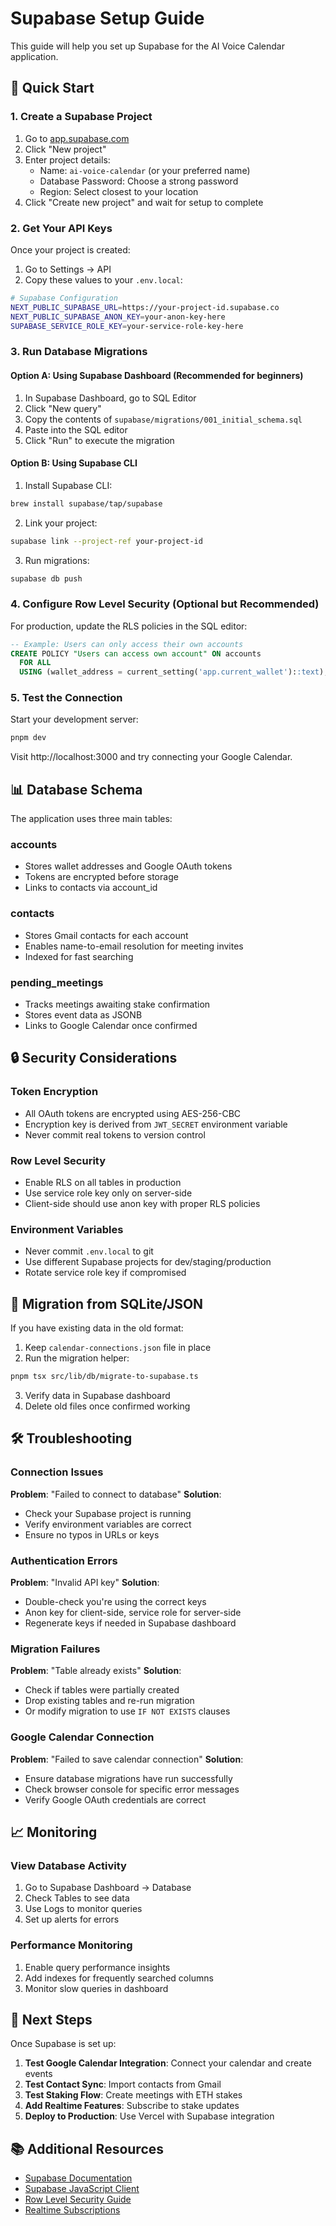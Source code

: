 # Supabase Setup Guide

This guide will help you set up Supabase for the AI Voice Calendar application.

## 🚀 Quick Start

### 1. Create a Supabase Project

1. Go to [app.supabase.com](https://app.supabase.com)
2. Click "New project"
3. Enter project details:
   - Name: `ai-voice-calendar` (or your preferred name)
   - Database Password: Choose a strong password
   - Region: Select closest to your location
4. Click "Create new project" and wait for setup to complete

### 2. Get Your API Keys

Once your project is created:

1. Go to Settings → API
2. Copy these values to your `.env.local`:

```bash
# Supabase Configuration
NEXT_PUBLIC_SUPABASE_URL=https://your-project-id.supabase.co
NEXT_PUBLIC_SUPABASE_ANON_KEY=your-anon-key-here
SUPABASE_SERVICE_ROLE_KEY=your-service-role-key-here
```

### 3. Run Database Migrations

#### Option A: Using Supabase Dashboard (Recommended for beginners)

1. In Supabase Dashboard, go to SQL Editor
2. Click "New query"
3. Copy the contents of `supabase/migrations/001_initial_schema.sql`
4. Paste into the SQL editor
5. Click "Run" to execute the migration

#### Option B: Using Supabase CLI

1. Install Supabase CLI:
```bash
brew install supabase/tap/supabase
```

2. Link your project:
```bash
supabase link --project-ref your-project-id
```

3. Run migrations:
```bash
supabase db push
```

### 4. Configure Row Level Security (Optional but Recommended)

For production, update the RLS policies in the SQL editor:

```sql
-- Example: Users can only access their own accounts
CREATE POLICY "Users can access own account" ON accounts
  FOR ALL
  USING (wallet_address = current_setting('app.current_wallet')::text);
```

### 5. Test the Connection

Start your development server:
```bash
pnpm dev
```

Visit http://localhost:3000 and try connecting your Google Calendar.

## 📊 Database Schema

The application uses three main tables:

### accounts
- Stores wallet addresses and Google OAuth tokens
- Tokens are encrypted before storage
- Links to contacts via account_id

### contacts
- Stores Gmail contacts for each account
- Enables name-to-email resolution for meeting invites
- Indexed for fast searching

### pending_meetings
- Tracks meetings awaiting stake confirmation
- Stores event data as JSONB
- Links to Google Calendar once confirmed

## 🔒 Security Considerations

### Token Encryption
- All OAuth tokens are encrypted using AES-256-CBC
- Encryption key is derived from `JWT_SECRET` environment variable
- Never commit real tokens to version control

### Row Level Security
- Enable RLS on all tables in production
- Use service role key only on server-side
- Client-side should use anon key with proper RLS policies

### Environment Variables
- Never commit `.env.local` to git
- Use different Supabase projects for dev/staging/production
- Rotate service role key if compromised

## 🔄 Migration from SQLite/JSON

If you have existing data in the old format:

1. Keep `calendar-connections.json` file in place
2. Run the migration helper:
```bash
pnpm tsx src/lib/db/migrate-to-supabase.ts
```

3. Verify data in Supabase dashboard
4. Delete old files once confirmed working

## 🛠️ Troubleshooting

### Connection Issues

**Problem**: "Failed to connect to database"
**Solution**: 
- Check your Supabase project is running
- Verify environment variables are correct
- Ensure no typos in URLs or keys

### Authentication Errors

**Problem**: "Invalid API key"
**Solution**:
- Double-check you're using the correct keys
- Anon key for client-side, service role for server-side
- Regenerate keys if needed in Supabase dashboard

### Migration Failures

**Problem**: "Table already exists"
**Solution**:
- Check if tables were partially created
- Drop existing tables and re-run migration
- Or modify migration to use `IF NOT EXISTS` clauses

### Google Calendar Connection

**Problem**: "Failed to save calendar connection"
**Solution**:
- Ensure database migrations have run successfully
- Check browser console for specific error messages
- Verify Google OAuth credentials are correct

## 📈 Monitoring

### View Database Activity

1. Go to Supabase Dashboard → Database
2. Check Tables to see data
3. Use Logs to monitor queries
4. Set up alerts for errors

### Performance Monitoring

1. Enable query performance insights
2. Add indexes for frequently searched columns
3. Monitor slow queries in dashboard

## 🎉 Next Steps

Once Supabase is set up:

1. **Test Google Calendar Integration**: Connect your calendar and create events
2. **Test Contact Sync**: Import contacts from Gmail
3. **Test Staking Flow**: Create meetings with ETH stakes
4. **Add Realtime Features**: Subscribe to stake updates
5. **Deploy to Production**: Use Vercel with Supabase integration

## 📚 Additional Resources

- [Supabase Documentation](https://supabase.com/docs)
- [Supabase JavaScript Client](https://supabase.com/docs/reference/javascript/introduction)
- [Row Level Security Guide](https://supabase.com/docs/guides/auth/row-level-security)
- [Realtime Subscriptions](https://supabase.com/docs/guides/realtime)